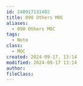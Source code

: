 ```yaml
---
id: 240917131402
title: 090 Others MOC
aliases:
  - 090 Others MOC
tags:
  - Note
class:
  - MOC
created: 2024-09-17, 13:14
modified: 2024-09-17 13:14
author: 
fileClass: 
---
```

###